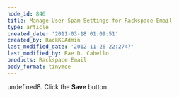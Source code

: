 ```yaml
---
node_id: 846
title: Manage User Spam Settings for Rackspace Email
type: article
created_date: '2011-03-18 01:09:51'
created_by: RackKCAdmin
last_modified_date: '2012-11-26 22:2747'
last_modified_by: Rae D. Cabello
products: Rackspace Email
body_format: tinymce
---
```


undefined8. Click the **Save** button.

